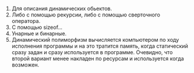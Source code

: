 1. Для описания динамических обьектов.
2. Либо с помощью рекурсии, либо с помощью сверточного оператора.
3. С помощью sizeof...
4. Унарные и бинарные.
5. Динамический полиморфизм вычисляется компьютером по ходу исполнения программы и на это тратится память,
когда статический сразу задан и сразу используется в программе. Очевидно, что второй вариант менее накладен по ресурсам и используется когда возможен.
